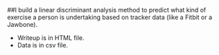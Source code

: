 ##I build a linear discriminant analysis method to predict what kind of exercise a person is undertaking based on tracker data (like a Fitbit or a Jawbone).

- Writeup is in HTML file.
- Data is in csv file.